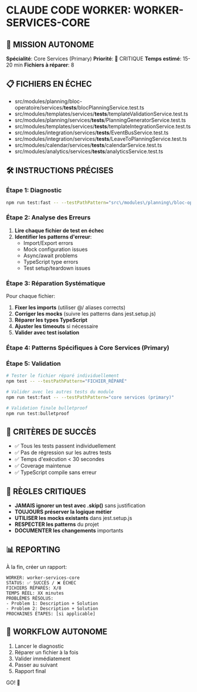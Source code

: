 # CLAUDE CODE WORKER: WORKER-SERVICES-CORE

## 🎯 MISSION AUTONOME
**Spécialité**: Core Services (Primary)
**Priorité**: 🚨 CRITIQUE
**Temps estimé**: 15-20 min
**Fichiers à réparer**: 8

## 📋 FICHIERS EN ÉCHEC
- src/modules/planning/bloc-operatoire/services/__tests__/blocPlanningService.test.ts
- src/modules/templates/services/__tests__/templateValidationService.test.ts
- src/modules/planning/services/__tests__/PlanningGeneratorService.test.ts
- src/modules/templates/services/__tests__/templateIntegrationService.test.ts
- src/modules/integration/services/__tests__/EventBusService.test.ts
- src/modules/integration/services/__tests__/LeaveToPlanningService.test.ts
- src/modules/calendar/services/__tests__/calendarService.test.ts
- src/modules/analytics/services/__tests__/analyticsService.test.ts

## 🛠️ INSTRUCTIONS PRÉCISES

### Étape 1: Diagnostic
```bash
npm run test:fast -- --testPathPattern="src\/modules\/planning\/bloc-operatoire\/services\/__tests__\/blocPlanningService.test.ts"
```

### Étape 2: Analyse des Erreurs
1. **Lire chaque fichier de test en échec**
2. **Identifier les patterns d'erreur**:
   - Import/Export errors
   - Mock configuration issues  
   - Async/await problems
   - TypeScript type errors
   - Test setup/teardown issues

### Étape 3: Réparation Systématique
Pour chaque fichier:
1. **Fixer les imports** (utiliser @/ aliases corrects)
2. **Corriger les mocks** (suivre les patterns dans jest.setup.js)
3. **Réparer les types TypeScript** 
4. **Ajuster les timeouts** si nécessaire
5. **Valider avec test isolation**

### Étape 4: Patterns Spécifiques à Core Services (Primary)



### Étape 5: Validation
```bash
# Tester le fichier réparé individuellement
npm test -- --testPathPattern="FICHIER_RÉPARÉ"

# Valider avec les autres tests du module  
npm run test:fast -- --testPathPattern="core services (primary)"

# Validation finale bulletproof
npm run test:bulletproof
```

## 🎯 CRITÈRES DE SUCCÈS
- ✅ Tous les tests passent individuellement
- ✅ Pas de régression sur les autres tests
- ✅ Temps d'exécution < 30 secondes
- ✅ Coverage maintenue
- ✅ TypeScript compile sans erreur

## 🚨 RÈGLES CRITIQUES
- **JAMAIS ignorer un test avec .skip()** sans justification
- **TOUJOURS préserver la logique métier** 
- **UTILISER les mocks existants** dans jest.setup.js
- **RESPECTER les patterns** du projet
- **DOCUMENTER les changements** importants

## 📊 REPORTING
À la fin, créer un rapport:
```
WORKER: worker-services-core
STATUS: ✅ SUCCÈS / ❌ ÉCHEC
FICHIERS RÉPARÉS: X/8
TEMPS RÉEL: XX minutes
PROBLÈMES RÉSOLUS:
- Problem 1: Description + Solution
- Problem 2: Description + Solution
PROCHAINES ÉTAPES: [si applicable]
```

## 🔄 WORKFLOW AUTONOME
1. Lancer le diagnostic
2. Réparer un fichier à la fois
3. Valider immédiatement
4. Passer au suivant
5. Rapport final

GO! 🚀